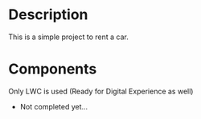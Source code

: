 # Description
This is a simple project to rent a car. 

# Components 
Only LWC is used (Ready for Digital Experience as well)

- Not completed yet... 
